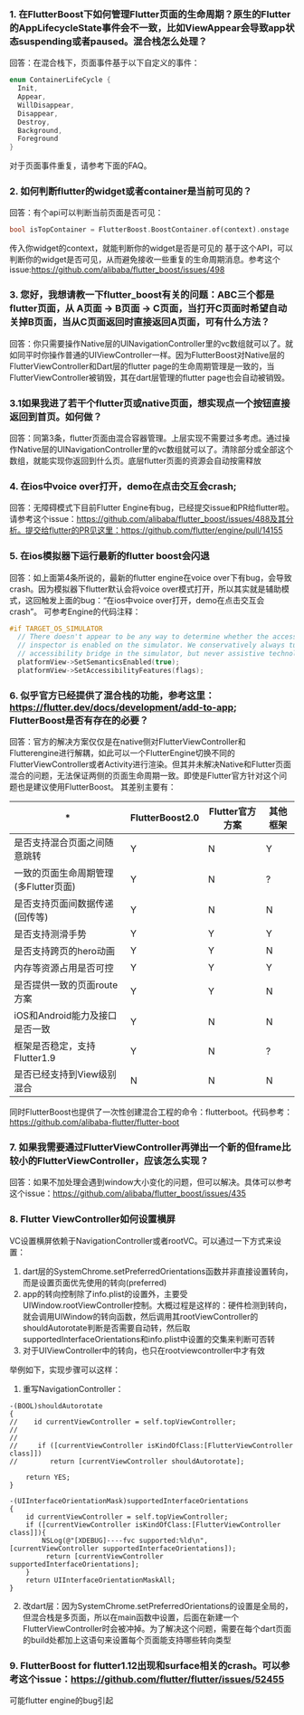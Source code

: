 ### 1. 在FlutterBoost下如何管理Flutter页面的生命周期？原生的Flutter的AppLifecycleState事件会不一致，比如ViewAppear会导致app状态suspending或者paused。混合栈怎么处理？
回答：在混合栈下，页面事件基于以下自定义的事件：
```dart
enum ContainerLifeCycle {
  Init,
  Appear,
  WillDisappear,
  Disappear,
  Destroy,
  Background,
  Foreground
}
```
对于页面事件重复，请参考下面的FAQ。
### 2. 如何判断flutter的widget或者container是当前可见的？
回答：有个api可以判断当前页面是否可见：
```dart
bool isTopContainer = FlutterBoost.BoostContainer.of(context).onstage
```
传入你widget的context，就能判断你的widget是否是可见的
基于这个API，可以判断你的widget是否可见，从而避免接收一些重复的生命周期消息。参考这个issue:https://github.com/alibaba/flutter_boost/issues/498

### 3. 您好，我想请教一下flutter_boost有关的问题：ABC三个都是flutter页面，从 A页面 -> B页面 -> C页面，当打开C页面时希望自动关掉B页面，当从C页面返回时直接返回A页面，可有什么方法？
回答：你只需要操作Native层的UINavigationController里的vc数组就可以了。就如同平时你操作普通的UIViewController一样。因为FlutterBoost对Native层的FlutterViewController和Dart层的flutter page的生命周期管理是一致的，当FlutterViewController被销毁，其在dart层管理的flutter page也会自动被销毁。

### 3.1如果我进了若干个flutter页或native页面，想实现点一个按钮直接返回到首页。如何做？
回答：同第3条，flutter页面由混合容器管理。上层实现不需要过多考虑。通过操作Native层的UINavigationController里的vc数组就可以了。清除部分或全部这个数组，就能实现你返回到什么页。底层flutter页面的资源会自动按需释放

### 4. 在ios中voice over打开，demo在点击交互会crash;
回答：无障碍模式下目前Flutter Engine有bug，已经提交issue和PR给flutter啦。请参考这个issue：https://github.com/alibaba/flutter_boost/issues/488及其分析。提交给flutter的PR见这里：https://github.com/flutter/engine/pull/14155

### 5. 在ios模拟器下运行最新的flutter boost会闪退
回答：如上面第4条所说的，最新的flutter engine在voice over下有bug，会导致crash。因为模拟器下flutter默认会将voice over模式打开，所以其实就是辅助模式，这回触发上面的bug：“在ios中voice over打开，demo在点击交互会crash”。
可参考Engine的代码注释：
```c++
#if TARGET_OS_SIMULATOR
  // There doesn't appear to be any way to determine whether the accessibility
  // inspector is enabled on the simulator. We conservatively always turn on the
  // accessibility bridge in the simulator, but never assistive technology.
  platformView->SetSemanticsEnabled(true);
  platformView->SetAccessibilityFeatures(flags);
```

### 6. 似乎官方已经提供了混合栈的功能，参考这里：https://flutter.dev/docs/development/add-to-app; FlutterBoost是否有存在的必要？
回答：官方的解决方案仅仅是在native侧对FlutterViewController和Flutterengine进行解耦，如此可以一个FlutterEngine切换不同的FlutterViewController或者Activity进行渲染。但其并未解决Native和Flutter页面混合的问题，无法保证两侧的页面生命周期一致。即使是Flutter官方针对这个问题也是建议使用FlutterBoost。
其差别主要有：

|*|FlutterBoost2.0	|Flutter官方方案	|其他框架|
|----|----|----|----|
|是否支持混合页面之间随意跳转	|Y	|N	|Y|
|一致的页面生命周期管理(多Flutter页面)	|Y	|N	|?|
|是否支持页面间数据传递(回传等)	|Y	|N	|N|
|是否支持测滑手势	|Y	|Y	|Y|
|是否支持跨页的hero动画	|Y	|Y	|N|
|内存等资源占用是否可控	|Y	|Y	|Y|
|是否提供一致的页面route方案	|Y	|Y	|N|
|iOS和Android能力及接口是否一致	|Y	|N	|N|
|框架是否稳定，支持Flutter1.9	|Y	|N	|?|
|是否已经支持到View级别混合	|N	|N	|N|

同时FlutterBoost也提供了一次性创建混合工程的命令：flutterboot。代码参考：https://github.com/alibaba-flutter/flutter-boot

### 7. 如果我需要通过FlutterViewController再弹出一个新的但frame比较小的FlutterViewController，应该怎么实现？
回答：如果不加处理会遇到window大小变化的问题，但可以解决。具体可以参考这个issue：https://github.com/alibaba/flutter_boost/issues/435

### 8. Flutter ViewController如何设置横屏
VC设置横屏依赖于NavigationController或者rootVC。可以通过一下方式来设置：
1. dart层的SystemChrome.setPreferredOrientations函数并非直接设置转向，而是设置页面优先使用的转向(preferred)
2. app的转向控制除了info.plist的设置外，主要受UIWindow.rootViewController控制。大概过程是这样的：硬件检测到转向，就会调用UIWindow的转向函数，然后调用其rootViewController的shouldAutorotate判断是否需要自动转，然后取supportedInterfaceOrientations和info.plist中设置的交集来判断可否转
3. 对于UIViewController中的转向，也只在rootviewcontroller中才有效

举例如下，实现步骤可以这样：
1. 重写NavigationController：
```objc
-(BOOL)shouldAutorotate
{
//    id currentViewController = self.topViewController;
//
//
//     if ([currentViewController isKindOfClass:[FlutterViewController class]])
//        return [currentViewController shouldAutorotate];

    return YES;
}

-(UIInterfaceOrientationMask)supportedInterfaceOrientations
{
    id currentViewController = self.topViewController;
    if ([currentViewController isKindOfClass:[FlutterViewController class]]){
        NSLog(@"[XDEBUG]----fvc supported:%ld\n",[currentViewController supportedInterfaceOrientations]);
         return [currentViewController supportedInterfaceOrientations];
    }
    return UIInterfaceOrientationMaskAll;
}
```
2. 改dart层：因为SystemChrome.setPreferredOrientations的设置是全局的，但混合栈是多页面，所以在main函数中设置，后面在新建一个FlutterViewController时会被冲掉。为了解决这个问题，需要在每个dart页面的build处都加上这语句来设置每个页面能支持哪些转向类型

### 9. FlutterBoost for flutter1.12出现和surface相关的crash。可以参考这个issue：https://github.com/flutter/flutter/issues/52455
可能flutter engine的bug引起
